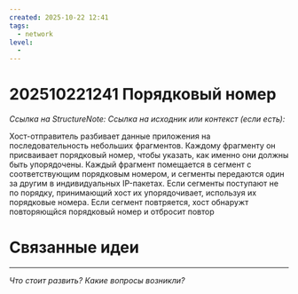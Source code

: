 ```yaml
---
created: 2025-10-22 12:41
tags:
  - network
level:
  -
---
```

# 202510221241 Порядковый номер

*Ссылка на StructureNote:*
*Ссылка на исходник или контекст (если есть):*

Хост-отправитель разбивает данные приложения на последовательность небольших фрагментов. Каждому фрагменту он присваивает порядковый номер, чтобы указать, как именно они должны быть упорядочены. Каждый фрагмент помещается в сегмент с соответствующим порядковым номером, и сегменты передаются один за другим в индивидуальных IP-пакетах. Если сегменты поступают не по порядку, принимающий хост их упорядочивает, используя их порядковые номера. Если сегмент повтряется, хост обнаружт повторяющйся порядковый номер и отбросит повтор
# Связанные идеи

---

*Что стоит развить? Какие вопросы возникли?*
